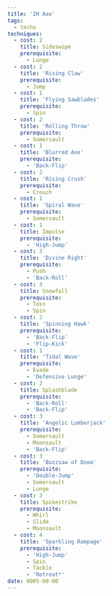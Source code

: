 ```yaml
---
title: '2H Axe'
tags:
  - techs
techniques:
  - cost: 2
    title: Sideswipe
    prerequisite:
      - Lunge
  - cost: 2
    title: 'Rising Claw'
    prerequisite:
      - Jump
  - cost: 1
    title: 'Flying Sawblades'
    prerequisite:
      - Spin
  - cost: 2
    title: 'Rolling Throw'
    prerequisite:
      - Somersault
  - cost: 1
    title: 'Blurred Axe'
    prerequisite:
      - 'Back-Flip'
  - cost: 2
    title: 'Rising Crush'
    prerequisite:
      - Crouch
  - cost: 1
    title: 'Spiral Wave'
    prerequisite:
      - Somersault
  - cost: 1
    title: Impulse
    prerequisite:
      - 'High-Jump'
  - cost: 3
    title: 'Divine Right'
    prerequisite:
      - Push
      - 'Back-Roll'
  - cost: 3
    title: Snowfall
    prerequisite:
      - Toss
      - Spin
  - cost: 2
    title: 'Spinning Hawk'
    prerequisite:
      - 'Back-Flip'
      - 'Flip-Kick'
  - cost: 1
    title: 'Tidal Wave'
    prerequisite:
      - Evade
      - 'Defensive Lunge'
  - cost: 2
    title: Splashblade
    prerequisite:
      - 'Back-Roll'
      - 'Back-Flip'
  - cost: 3
    title: 'Angelic Lumberjack'
    prerequisite:
      - Somersault
      - Moonsault
      - 'Back-Flip'
  - cost: 3
    title: 'Buzzsaw of Doom'
    prerequisite:
      - 'Double-Jump'
      - Somersault
      - Lunge
  - cost: 3
    title: Spikestrike
    prerequisite:
      - Whirl
      - Slide
      - Moonsault
  - cost: 4
    title: 'Sparkling Rampage'
    prerequisite:
      - 'High-Jump'
      - Spin
      - Tackle
      - 'Retreat*'
date: 0005-00-00
---
```

